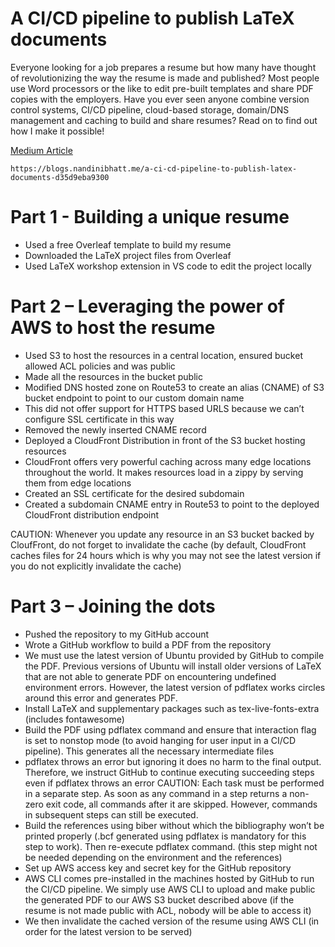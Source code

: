 # A CI/CD pipeline to publish LaTeX documents

Everyone looking for a job prepares a resume but how many have thought of revolutionizing the way the resume is made and published? Most people use Word processors or the like to edit pre-built templates and share PDF copies with the employers. Have you ever seen anyone combine version control systems, CI/CD pipeline, cloud-based storage, domain/DNS management and caching to build and share resumes? Read on to find out how I make it possible! 

[Medium Article](https://blogs.nandinibhatt.me/a-ci-cd-pipeline-to-publish-latex-documents-d35d9eba9300)
```
https://blogs.nandinibhatt.me/a-ci-cd-pipeline-to-publish-latex-documents-d35d9eba9300
```

# Part 1 - Building a unique resume
- Used a free Overleaf template to build my resume
- Downloaded the LaTeX project files from Overleaf
- Used LaTeX workshop extension in VS code to edit the project locally

# Part 2 – Leveraging the power of AWS to host the resume 
- Used S3 to host the resources in a central location, ensured bucket allowed ACL policies and was public
- Made all the resources in the bucket public
- Modified DNS hosted zone on Route53 to create an alias (CNAME) of S3 bucket endpoint to point to our custom domain name
- This did not offer support for HTTPS based URLS because we can’t configure SSL certificate in this way
- Removed the newly inserted CNAME record
- Deployed a CloudFront Distribution in front of the S3 bucket hosting resources
- CloudFront offers very powerful caching across many edge locations throughout the world. It makes resources load in a zippy by serving them from edge locations
- Created an SSL certificate for the desired subdomain
- Created a subdomain CNAME entry in Route53 to point to the deployed CloudFront distribution endpoint

CAUTION: Whenever you update any resource in an S3 bucket backed by CloufFront, do not forget to invalidate the cache (by default, CloudFront caches files for 24 hours which is why you may not see the latest version if you do not explicitly invalidate the cache)

# Part 3 – Joining the dots 
- Pushed the repository to my GitHub account 
- Wrote a GitHub workflow to build a PDF from the repository
- We must use the latest version of Ubuntu provided by GitHub to compile the PDF. Previous versions of Ubuntu will install older versions of LaTeX that are not able to generate PDF on encountering undefined environment errors. However, the latest version of pdflatex works circles around this error and generates PDF.
- Install LaTeX and supplementary packages such as tex-live-fonts-extra (includes fontawesome)
- Build the PDF using pdflatex command and ensure that interaction flag is set to nonstop mode (to avoid hanging for user input in a CI/CD pipeline). This generates all the necessary intermediate files
- pdflatex throws an error but ignoring it does no harm to the final output. Therefore, we instruct GitHub to continue executing succeeding steps even if pdflatex throws an error
CAUTION: Each task must be performed in a separate step. As soon as any command in a step returns a non-zero exit code, all commands after it are skipped. However, commands in subsequent steps can still be executed.
- Build the references using biber without which the bibliography won’t be printed properly (.bcf generated using pdflatex is mandatory for this step to work). Then re-execute pdflatex command. (this step might not be needed depending on the environment and the references)
- Set up AWS access key and secret key for the GitHub repository
- AWS CLI comes pre-installed in the machines hosted by GitHub to run the CI/CD pipeline. We simply use AWS CLI to upload and make public the generated PDF to our AWS S3 bucket described above (if the resume is not made public with ACL, nobody will be able to access it)
- We then invalidate the cached version of the resume using AWS CLI (in order for the latest version to be served)
